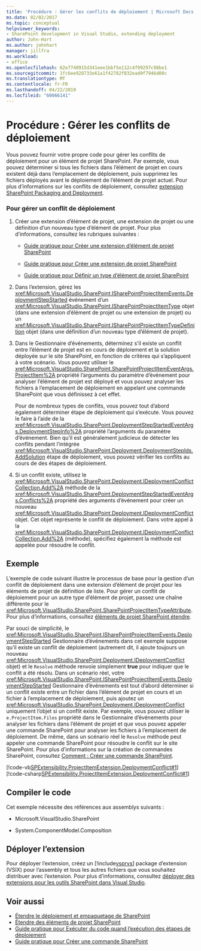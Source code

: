 ```yaml
---
title: 'Procédure : Gérer les conflits de déploiement | Microsoft Docs'
ms.date: 02/02/2017
ms.topic: conceptual
helpviewer_keywords:
- SharePoint development in Visual Studio, extending deployment
author: John-Hart
ms.author: johnhart
manager: jillfra
ms.workload:
- office
ms.openlocfilehash: 62e7740915d341eee1bbf5e112c4f09297c98be1
ms.sourcegitcommit: 1fc6ee928733e61a1f42782f832ead9f7946d00c
ms.translationtype: MT
ms.contentlocale: fr-FR
ms.lasthandoff: 04/22/2019
ms.locfileid: "60066141"
---
```

# <a name="how-to-handle-deployment-conflicts"></a>Procédure : Gérer les conflits de déploiement
  Vous pouvez fournir votre propre code pour gérer les conflits de déploiement pour un élément de projet SharePoint. Par exemple, vous pouvez déterminer si tous les fichiers dans l’élément de projet en cours existent déjà dans l’emplacement de déploiement, puis supprimez les fichiers déployés avant le déploiement de l’élément de projet actuel. Pour plus d’informations sur les conflits de déploiement, consultez [extension SharePoint Packaging and Deployment](../sharepoint/extending-sharepoint-packaging-and-deployment.md).

### <a name="to-handle-a-deployment-conflict"></a>Pour gérer un conflit de déploiement

1. Créer une extension d’élément de projet, une extension de projet ou une définition d’un nouveau type d’élément de projet. Pour plus d’informations, consultez les rubriques suivantes :

    - [Guide pratique pour Créer une extension d’élément de projet SharePoint](../sharepoint/how-to-create-a-sharepoint-project-item-extension.md)

    - [Guide pratique pour Créer une extension de projet SharePoint](../sharepoint/how-to-create-a-sharepoint-project-extension.md)

    - [Guide pratique pour Définir un type d’élément de projet SharePoint](../sharepoint/how-to-define-a-sharepoint-project-item-type.md)

2. Dans l’extension, gérez les <xref:Microsoft.VisualStudio.SharePoint.ISharePointProjectItemEvents.DeploymentStepStarted> événement d’un <xref:Microsoft.VisualStudio.SharePoint.ISharePointProjectItemType> objet (dans une extension d’élément de projet ou une extension de projet) ou un <xref:Microsoft.VisualStudio.SharePoint.ISharePointProjectItemTypeDefinition> objet (dans une définition d’un nouveau type d’élément de projet).

3. Dans le Gestionnaire d’événements, déterminez s’il existe un conflit entre l’élément de projet est en cours de déploiement et la solution déployée sur le site SharePoint, en fonction de critères qui s’appliquent à votre scénario. Vous pouvez utiliser le <xref:Microsoft.VisualStudio.SharePoint.SharePointProjectItemEventArgs.ProjectItem%2A> propriété l’arguments du paramètre d’événement pour analyser l’élément de projet est déployé et vous pouvez analyser les fichiers à l’emplacement de déploiement en appelant une commande SharePoint que vous définissez à cet effet.

     Pour de nombreux types de conflits, vous pouvez tout d’abord également déterminer étape de déploiement qui s’exécute. Vous pouvez le faire à l’aide de la <xref:Microsoft.VisualStudio.SharePoint.DeploymentStepStartedEventArgs.DeploymentStepInfo%2A> propriété l’arguments du paramètre d’événement. Bien qu’il est généralement judicieux de détecter les conflits pendant l’intégrée <xref:Microsoft.VisualStudio.SharePoint.Deployment.DeploymentStepIds.AddSolution> étape de déploiement, vous pouvez vérifier les conflits au cours de des étapes de déploiement.

4. Si un conflit existe, utilisez le <xref:Microsoft.VisualStudio.SharePoint.Deployment.IDeploymentConflictCollection.Add%2A> méthode de la <xref:Microsoft.VisualStudio.SharePoint.DeploymentStepStartedEventArgs.Conflicts%2A> propriété des arguments d’événement pour créer un nouveau <xref:Microsoft.VisualStudio.SharePoint.Deployment.IDeploymentConflict> objet. Cet objet représente le conflit de déploiement. Dans votre appel à la <xref:Microsoft.VisualStudio.SharePoint.Deployment.IDeploymentConflictCollection.Add%2A> (méthode), spécifiez également la méthode est appelée pour résoudre le conflit.

## <a name="example"></a>Exemple
 L’exemple de code suivant illustre le processus de base pour la gestion d’un conflit de déploiement dans une extension d’élément de projet pour les éléments de projet de définition de liste. Pour gérer un conflit de déploiement pour un autre type d’élément de projet, passez une chaîne différente pour le <xref:Microsoft.VisualStudio.SharePoint.SharePointProjectItemTypeAttribute>. Pour plus d’informations, consultez [éléments de projet SharePoint étendre](../sharepoint/extending-sharepoint-project-items.md).

 Par souci de simplicité, le <xref:Microsoft.VisualStudio.SharePoint.ISharePointProjectItemEvents.DeploymentStepStarted> Gestionnaire d’événements dans cet exemple suppose qu’il existe un conflit de déploiement (autrement dit, il ajoute toujours un nouveau <xref:Microsoft.VisualStudio.SharePoint.Deployment.IDeploymentConflict> objet) et le `Resolve` méthode renvoie simplement **true** pour indiquer que le conflit a été résolu. Dans un scénario réel, votre <xref:Microsoft.VisualStudio.SharePoint.ISharePointProjectItemEvents.DeploymentStepStarted> Gestionnaire d’événements est tout d’abord déterminer si un conflit existe entre un fichier dans l’élément de projet en cours et un fichier à l’emplacement de déploiement, puis ajoutez un <xref:Microsoft.VisualStudio.SharePoint.Deployment.IDeploymentConflict> uniquement l’objet si un conflit existe. Par exemple, vous pouvez utiliser le `e.ProjectItem.Files` propriété dans le Gestionnaire d’événements pour analyser les fichiers dans l’élément de projet et que vous pouvez appeler une commande SharePoint pour analyser les fichiers à l’emplacement de déploiement. De même, dans un scénario réel le `Resolve` méthode peut appeler une commande SharePoint pour résoudre le conflit sur le site SharePoint. Pour plus d’informations sur la création de commandes SharePoint, consultez [Comment : Créer une commande SharePoint](../sharepoint/how-to-create-a-sharepoint-command.md).

 [!code-vb[SPExtensibility.ProjectItemExtension.DeploymentConflict#1](../sharepoint/codesnippet/VisualBasic/deploymentconflict/extension/deploymentconflictextension.vb#1)]
 [!code-csharp[SPExtensibility.ProjectItemExtension.DeploymentConflict#1](../sharepoint/codesnippet/CSharp/deploymentconflict/extension/deploymentconflictextension.cs#1)]

## <a name="compile-the-code"></a>Compiler le code
 Cet exemple nécessite des références aux assemblys suivants :

- Microsoft.VisualStudio.SharePoint

- System.ComponentModel.Composition

## <a name="deploy-the-extension"></a>Déployer l’extension
 Pour déployer l’extension, créez un [!include[vsprvs](../sharepoint/includes/vsprvs-md.md)] package d’extension (VSIX) pour l’assembly et tous les autres fichiers que vous souhaitez distribuer avec l’extension. Pour plus d’informations, consultez [déployer des extensions pour les outils SharePoint dans Visual Studio](../sharepoint/deploying-extensions-for-the-sharepoint-tools-in-visual-studio.md).

## <a name="see-also"></a>Voir aussi
- [Étendre le déploiement et empaquetage de SharePoint](../sharepoint/extending-sharepoint-packaging-and-deployment.md)
- [Étendre des éléments de projet SharePoint](../sharepoint/extending-sharepoint-project-items.md)
- [Guide pratique pour Exécuter du code quand l’exécution des étapes de déploiement](../sharepoint/how-to-run-code-when-deployment-steps-are-executed.md)
- [Guide pratique pour Créer une commande SharePoint](../sharepoint/how-to-create-a-sharepoint-command.md)
